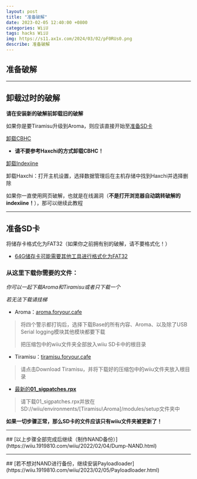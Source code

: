 ```yaml
---
layout: post
title: "准备破解"
date: 2023-02-05 12:40:00 +0800
categories: WiiU
tags: hacks WiiU
img: https://s11.ax1x.com/2024/03/02/pF0RUs0.png
describe: 准备破解
---
```


## 准备破解

<hr />

## 卸载过时的破解

**请在安装新的破解前卸载旧的破解**

如果你是要Tiramisu升级到Aroma，则应该直接开始至[准备SD卡](https://wiiu.1919810.com/wiiu/2023/02/05/prepare.html#%E5%87%86%E5%A4%87sd%E5%8D%A1)

[卸载CBHC](https://wiiu.1919810.com/wiiu/2023/02/01/uninstall-CBHC.html)

- **请不要参考Haxchi的方式卸载CBHC！**

[卸载Indexiine](https://wiiu.1919810.com/wiiu/2023/02/01/uninstall-indexiine.html)

卸载Haxchi：打开主机设置，选择数据管理后在主机存储中找到Haxchi并选择删除

如果你一直使用网页破解，也就是在线漏洞（**不是打开浏览器自动跳转破解的indexiine！**），那可以继续此教程

<hr />

## 准备SD卡

将储存卡格式化为FAT32（如果你之前拥有别的破解，请不要格式化！）

- [64G储存卡可能需要其他工具进行格式化为FAT32](https://github.com/inconsistent-dg/guiformat/releases/tag/v1.0.1.0)

### 从这里下载你需要的文件：

*你可以一起下载Aroma和Tiramisu或者只下载一个*

*若无法下载请挂梯*

- Aroma：[aroma.foryour.cafe](https://aroma.foryour.cafe/)

>将四个警示都打钩后，选择下载Base的所有内容、Aroma、以及除了USB Serial logging模块其他模块都要下载
>
>把压缩包中的wiiu文件夹全部放入wiiu SD卡中的根目录

- Tiramisu：[tiramisu.foryour.cafe](https://tiramisu.foryour.cafe/)

>请点击Download Tiramisu，并将下载好的压缩包中的wiiu文件夹放入根目录

- [最新的**01_sigpatches.rpx**](https://github.com/marco-calautti/SigpatchesModuleWiiU/releases/tag/1.2)

>请下载01_sigpatches.rpx并放在SD://wiiu/environments/[Tiramisu\Aroma]/modules/setup文件夹中

**如果一切步骤正常，那么SD卡的文件应该只有wiiu文件夹被更新了！**

<hr />
## [以上步骤全部完成后继续（制作NAND备份）](https://wiiu.1919810.com/wiiu/2022/02/04/Dump-NAND.html)
<hr />
## [若不想对NAND进行备份，继续安装Payloadloader](https://wiiu.1919810.com/wiiu/2023/02/05/Payloadloader.html)
